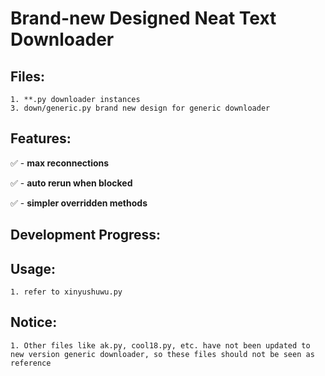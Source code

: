 # Brand-new Designed Neat Text Downloader

## Files:
    1. **.py downloader instances
    3. down/generic.py brand new design for generic downloader

## Features:
✅ - **max reconnections**

✅ - **auto rerun when blocked**

✅ - **simpler overridden methods**

## Development Progress:

## Usage:
    1. refer to xinyushuwu.py

## Notice:
    1. Other files like ak.py, cool18.py, etc. have not been updated to new version generic downloader, so these files should not be seen as reference
